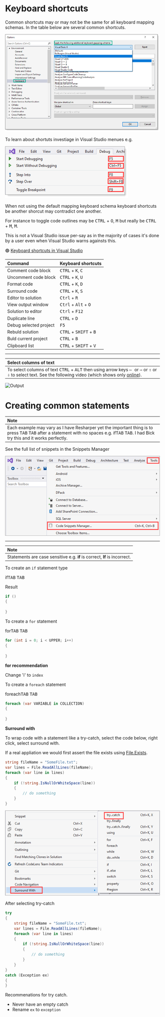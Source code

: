 ﻿# Keyboard shortcuts

Common shortcuts may or may not be the same for all keyboard mapping schemas. In the table below are several common shortcuts.


![img](assets/schemas.png)

To learn about shortuts investiage in Visual Studio menues e.g.

![image](assets/shortcutsMems.png)

When not using the default mapping keyboard schema keyboard shortcuts be another shorcut may contradict one another. 

For instance to toggle code outlines may be <kbd>CTRL</kbd> + <kbd>O</kbd>, <kbd>M</kbd> but really be <kbd>CTRL</kbd> + <kbd>M</kbd>, <kbd>M</kbd>.

This is not a Visual Studio issue per-say as in the majority of cases it's done by a user even when Visual Studio warns againsts this.


:green_circle: [Keyboard shortcuts in Visual Studio](https://docs.microsoft.com/en-us/visualstudio/ide/default-keyboard-shortcuts-in-visual-studio?view=vs-2019)

| Command  | Keyboard shortcuts |
| :--- | :--- |
| Comment code block | <kbd>CTRL</kbd> + <kbd>K</kbd>, <kbd>C</kbd> |
| Uncomment code block | <kbd>CTRL</kbd> + <kbd>K</kbd>, <kbd>U</kbd> |
| Format code | <kbd>CTRL</kbd> + <kbd>K</kbd>, <kbd>D</kbd> |
| Surround code | <kbd>CTRL</kbd> + <kbd>K</kbd>, <kbd>S</kbd> |
| Editor to solution | <kbd>Ctrl</kbd> + <kbd>R</kbd> |
| View output window | <kbd>Ctrl</kbd> + <kbd>Alt</kbd> + <kbd>O</kbd> |
| Solution to editor | <kbd>Ctrl</kbd> + <kbd>F12</kbd> |
| Duplicate line | <kbd>CTRL</kbd> + <kbd>D</kbd> |
| Debug selected project | <kbd>F5</kbd> |
| Rebuld solution | <kbd>CTRL</kbd> + <kbd>SHIFT</kbd> + <kbd>B</kbd> |
| Buld current project | <kbd>CTRL</kbd>  + <kbd>B</kbd> |
| Clipboard list | <kbd>CTRL</kbd> + <kbd>SHIFT</kbd> + <kbd>V</kbd> |


---



| Select columns of text  |
| :--- |
| To select columns of text <kbd>CTRL</kbd> + <kbd>ALT</kbd> then using arrow keys <kbd>⇦ </kbd> or  <kbd>⇨</kbd> or <kbd>⇧</kbd> or <kbd>⇩</kbd> to select text. See the following video (which shows only [online](https://github.com/karenpayneoregon/oed-week1/blob/Week2/KeyboardShortcuts.md)).| 

![Output](https://github.com/karenpayneoregon/oed-week1/blob/Week2/assets/ColumnSelectMode.gif)


# Creating common statements

| Note  |
| :--- |
| Each example may vary as I have Resharper yet the important thing is to press <kbd>TAB</kbd> <kbd>TAB</kbd> after a statement with no spaces e.g. if<kbd>TAB</kbd> <kbd>TAB</kbd>.  I had Bick try this and it works perfectly. |

See the full list of snippets in the Snippets Manager

![imag](assets/snippits.png)

---

| Note  |
| :--- |
| Statements are case sensitive e.g. **if** is correct, **If** is incorrect. |

To create an `if` statement type

if<kbd>TAB</kbd> <kbd>TAB</kbd>

Result

```csharp
if ()
{
    
}
```

To create a `for` statement

for<kbd>TAB</kbd> <kbd>TAB</kbd>

```csharp
for (int i = 0; i < UPPER; i++)
{
    
}
```

**for recommendation**

Change 'i' to `index`


To create a `foreach` statement

foreach<kbd>TAB</kbd> <kbd>TAB</kbd>

```csharp
foreach (var VARIABLE in COLLECTION)
{
    
}
```

**Surround with**

To wrap code with a statement like a try-catch, select the code below, right click, select surround with.

If a real appliation we would first assert the file exists using [File.Exists](https://docs.microsoft.com/en-us/dotnet/api/system.io.file.exists?view=net-5.0).

```csharp
string fileName = "SomeFile.txt";
var lines = File.ReadAllLines(fileName);
foreach (var line in lines)
{
    if (!string.IsNullOrWhiteSpace(line))
    {
        // do something
    }
}
```

![img](assets/surround.png)


After selecting try-catch

```csharp
try
{
    string fileName = "SomeFile.txt";
    var lines = File.ReadAllLines(fileName);
    foreach (var line in lines)
    {
        if (!string.IsNullOrWhiteSpace(line))
        {
            // do something
        }
    }
}
catch (Exception ex)
{
}
```

Recommenations for try catch.

- Never have an empty catch
- Rename `ex` to `exception`

